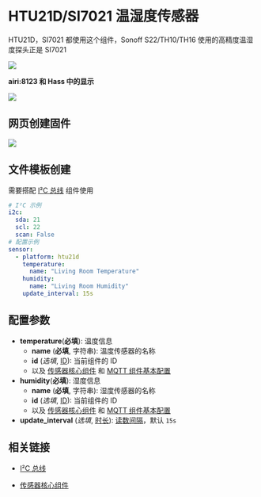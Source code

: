 #  HTU21D/SI7021 温湿度传感器

HTU21D，SI7021 都使用这个组件，Sonoff S22/TH10/TH16 使用的高精度温湿度探头正是 SI7021

![](https://ws1.sinaimg.cn/large/007fN5Xegy1fxfhj5ex5vj30mw05qjrj.jpg)

**airi:8123 和 Hass 中的显示**


<!-- ## 相关产品 -->
![](https://ws1.sinaimg.cn/large/007fN5Xegy1fxfhiujmwhj31850og1ku.jpg)

## 网页创建固件

![](https://ws1.sinaimg.cn/large/007fN5Xegy1fxfilkyt9qj30lr0dajrk.jpg)





## 文件模板创建

需要搭配 [I²C 总线](esphome/components/i2c) 组件使用

```yaml
# I²C 示例
i2c:
  sda: 21
  scl: 22
  scan: False
# 配置示例
sensor:
  - platform: htu21d
    temperature:
      name: "Living Room Temperature"
    humidity:
      name: "Living Room Humidity"
    update_interval: 15s
```

## 配置参数

- **temperature**(**必填**): 温度信息
  - **name** (**必填**, 字符串): 温度传感器的名称
  - **id** (*选填*, [ID](esphome/guides/configuration-types#id)): 当前组件的 ID
  - 以及 [传感器核心组件](esphome/components/sensor/#基本配置) 和 [MQTT 组件基本配置](esphome/components/mqtt#MQTT-组件基本配置项)
- **humidity**(**必填**): 湿度信息
  - **name** (**必填**, 字符串): 湿度传感器的名称
  - **id** (*选填*, [ID](esphome/guides/configuration-types#id)): 当前组件的 ID
  - 以及 [传感器核心组件](esphome/components/sensor/#基本配置) 和 [MQTT 组件基本配置](esphome/components/mqtt#MQTT-组件基本配置项)
- **update_interval** (*选填*, [时长](esphome/guides/configuration-types#时长)): [读数间隔](esphome/components/sensor/#读数间隔)，默认 `15s`



## 相关链接

- [I²C 总线](esphome/components/i2c)

- [传感器核心组件](esphome/components/sensor/)